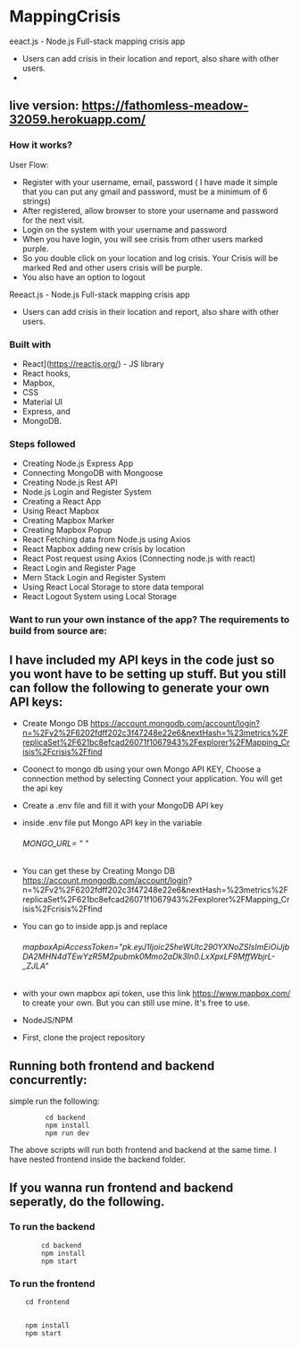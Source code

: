 ﻿# MappingCrisis
eeact.js - Node.js Full-stack mapping crisis app 

- Users can add crisis in their location and report, also share with other users.
- 

## live version:  https://fathomless-meadow-32059.herokuapp.com/

### How it works?

User Flow:
- Register with your username, email, password ( I have made it simple that you can put any gmail and password, must be a minimum of 6 strings)
- After registered, allow browser to store your username and password for the next visit.
- Login on the system with your username and password
- When you have login, you will see crisis from other users marked purple.
- So you double click on your location and log crisis. Your Crisis will be marked Red and other users crisis will be purple.
- You also have an option to logout


Reeact.js - Node.js Full-stack mapping crisis app 

- Users can add crisis in their location and report, also share with other users.


### Built with
- React](https://reactjs.org/) - JS library
- React hooks,
- Mapbox, 
- CSS
- Material UI
- Express, 
and 
- MongoDB. 

### Steps followed
- Creating Node.js Express App
- Connecting MongoDB with Mongoose
- Creating Node.js Rest API
- Node.js Login and Register System
-  Creating a React App
- Using React Mapbox 
- Creating Mapbox Marker
- Creating Mapbox Popup
- React Fetching data from Node.js using Axios
- React Mapbox adding new crisis by location
- React Post request using Axios (Connecting node.js with react)
- React Login and Register Page
- Mern Stack Login and Register System
- Using React Local Storage to store data temporal
- React Logout System using Local Storage








### Want to run your own instance of the app?  The requirements to build from source are:

## I have included my API keys in the code just so you wont have to be setting up stuff. But you still can follow the following to generate your own API keys:


- Create Mongo DB https://account.mongodb.com/account/login?n=%2Fv2%2F6202fdff202c3f47248e22e6&nextHash=%23metrics%2FreplicaSet%2F621bc8efcad26071f1067943%2Fexplorer%2FMapping_Crisis%2Fcrisis%2Ffind
- Coonect to mongo db using your own Mongo API KEY,  Choose a connection method by selecting Connect your application. You will get the api key 
- Create a .env file and fill it with your MongoDB API key
- inside .env file put Mongo API key in the variable
    ###### MONGO_URL= "  "
- You can get these by
     Creating Mongo DB https://account.mongodb.com/account/login?       n=%2Fv2%2F6202fdff202c3f47248e22e6&nextHash=%23metrics%2FreplicaSet%2F621bc8efcad26071f1067943%2Fexplorer%2FMapping_Crisis%2Fcrisis%2Ffind
     
 
 - You can go to inside app.js 
   and replace  
   ###### mapboxApiAccessToken="pk.eyJ1Ijoic25heWUtc290YXNoZSIsImEiOiJjbDA2MHN4dTEwYzR5M2pubmk0Mmo2aDk3In0.LxXpxLF9MffWbjrL-_ZJLA" 
     
- with your own mapbox api token, use this link https://www.mapbox.com/ to create your own. But you can still use mine. It's free to use.

     
- NodeJS/NPM
- First, clone the project repository


## Running both frontend and backend concurrently:
   simple run the following:
           
             cd backend
             npm install
             npm run dev
   The above scripts will run both frontend and backend at the same time. I have nested frontend inside the backend folder.




 ## If you wanna run frontend and backend seperatly, do the following.
  
### To run the backend

            cd backend
            npm install 
            npm start



### To run the frontend
     
        cd frontend


        npm install
        npm start
        
        
        
        
        
 








